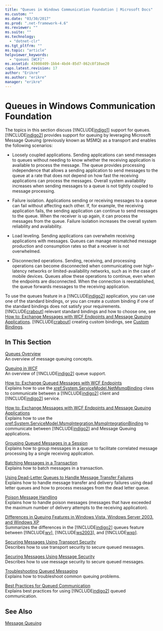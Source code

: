 ```yaml
---
title: "Queues in Windows Communication Foundation | Microsoft Docs"
ms.custom: ""
ms.date: "03/30/2017"
ms.prod: ".net-framework-4.6"
ms.reviewer: ""
ms.suite: ""
ms.technology: 
  - "dotnet-clr"
ms.tgt_pltfrm: ""
ms.topic: "article"
helpviewer_keywords: 
  - "queues [WCF]"
ms.assetid: 43008409-1bb4-4bd4-85d7-862c8f10ae20
caps.latest.revision: 17
author: "Erikre"
ms.author: "erikre"
manager: "erikre"
---
```

# Queues in Windows Communication Foundation
The topics in this section discuss [!INCLUDE[indigo1](../../../../includes/indigo1-md.md)] support for queues. [!INCLUDE[indigo2](../../../../includes/indigo2-md.md)] provides support for queuing by leveraging Microsoft Message Queuing (previously known as MSMQ) as a transport and enables the following scenarios:  
  
-   Loosely coupled applications. Sending applications can send messages to queues without needing to know whether the receiving application is available to process the message. The queue provides processing independence that allows a sending application to send messages to the queue at a rate that does not depend on how fast the receiving applications can process the messages. Overall system availability increases when sending messages to a queue is not tightly coupled to message processing.  
  
-   Failure isolation. Applications sending or receiving messages to a queue can fail without affecting each other. If, for example, the receiving application fails, the sending application can continue to send messages to the queue. When the receiver is up again, it can process the messages from the queue. Failure isolation increases the overall system reliability and availability.  
  
-   Load leveling. Sending applications can overwhelm receiving applications with messages. Queues can manage mismatched message production and consumption rates so that a receiver is not overwhelmed.  
  
-   Disconnected operations. Sending, receiving, and processing operations can become disconnected when communicating over high-latency networks or limited-availability networks, such as in the case of mobile devices. Queues allow these operations to continue, even when the endpoints are disconnected. When the connection is reestablished, the queue forwards messages to the receiving application.  
  
 To use the queues feature in a [!INCLUDE[indigo2](../../../../includes/indigo2-md.md)] application, you can use one of the standard bindings, or you can create a custom binding if one of the standard bindings does not satisfy your requirements. [!INCLUDE[crabout](../../../../includes/crabout-md.md)] relevant standard bindings and how to choose one, see [How to: Exchange Messages with WCF Endpoints and Message Queuing Applications](../../../../docs/framework/wcf/feature-details/how-to-exchange-messages-with-wcf-endpoints-and-message-queuing-applications.md). [!INCLUDE[crabout](../../../../includes/crabout-md.md)] creating custom bindings, see [Custom Bindings](../../../../docs/framework/wcf/extending/custom-bindings.md).  
  
## In This Section  
 [Queues Overview](../../../../docs/framework/wcf/feature-details/queues-overview.md)  
 An overview of message queuing concepts.  
  
 [Queuing in WCF](../../../../docs/framework/wcf/feature-details/queuing-in-wcf.md)  
 An overview of [!INCLUDE[indigo2](../../../../includes/indigo2-md.md)] queue support.  
  
 [How to: Exchange Queued Messages with WCF Endpoints](../../../../docs/framework/wcf/feature-details/how-to-exchange-queued-messages-with-wcf-endpoints.md)  
 Explains how to use the <xref:System.ServiceModel.NetMsmqBinding> class to communicate between a [!INCLUDE[indigo2](../../../../includes/indigo2-md.md)] client and [!INCLUDE[indigo2](../../../../includes/indigo2-md.md)] service.  
  
 [How to: Exchange Messages with WCF Endpoints and Message Queuing Applications](../../../../docs/framework/wcf/feature-details/how-to-exchange-messages-with-wcf-endpoints-and-message-queuing-applications.md)  
 Explains how to use the <xref:System.ServiceModel.MsmqIntegration.MsmqIntegrationBinding> to communicate between [!INCLUDE[indigo2](../../../../includes/indigo2-md.md)] and Message Queuing applications.  
  
 [Grouping Queued Messages in a Session](../../../../docs/framework/wcf/feature-details/grouping-queued-messages-in-a-session.md)  
 Explains how to group messages in a queue to facilitate correlated message processing by a single receiving application.  
  
 [Batching Messages in a Transaction](../../../../docs/framework/wcf/feature-details/batching-messages-in-a-transaction.md)  
 Explains how to batch messages in a transaction.  
  
 [Using Dead-Letter Queues to Handle Message Transfer Failures](../../../../docs/framework/wcf/feature-details/using-dead-letter-queues-to-handle-message-transfer-failures.md)  
 Explains how to handle message transfer and delivery failures using dead letter queues and how to process messages from the dead letter queue.  
  
 [Poison Message Handling](../../../../docs/framework/wcf/feature-details/poison-message-handling.md)  
 Explains how to handle poison messages (messages that have exceeded the maximum number of delivery attempts to the receiving application).  
  
 [Differences in Queuing Features in Windows Vista, Windows Server 2003, and Windows XP](../../../../docs/framework/wcf/feature-details/diff-in-queue-in-vista-server-2003-windows-xp.md)  
 Summarizes the differences in the [!INCLUDE[indigo2](../../../../includes/indigo2-md.md)] queues feature between [!INCLUDE[wv](../../../../includes/wv-md.md)], [!INCLUDE[ws2003](../../../../includes/ws2003-md.md)], and [!INCLUDE[wxp](../../../../includes/wxp-md.md)].  
  
 [Securing Messages Using Transport Security](../../../../docs/framework/wcf/feature-details/securing-messages-using-transport-security.md)  
 Describes how to use transport security to secure queued messages.  
  
 [Securing Messages Using Message Security](../../../../docs/framework/wcf/feature-details/securing-messages-using-message-security.md)  
 Describes how to use message security to secure queued messages.  
  
 [Troubleshooting Queued Messaging](../../../../docs/framework/wcf/feature-details/troubleshooting-queued-messaging.md)  
 Explains how to troubleshoot common queuing problems.  
  
 [Best Practices for Queued Communication](../../../../docs/framework/wcf/feature-details/best-practices-for-queued-communication.md)  
 Explains best practices for using [!INCLUDE[indigo2](../../../../includes/indigo2-md.md)] queued communication.  
  
## See Also  
 [Message Queuing](http://msdn.microsoft.com/en-us/ff917e87-05d5-478f-9430-0f560675ece1)